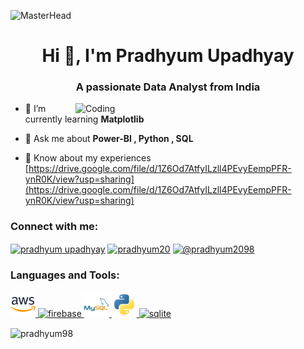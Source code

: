 ![MasterHead](https://i.postimg.cc/HnBrzhrG/Untitled-design.png)
<h1 align="center">Hi 👋, I'm Pradhyum Upadhyay</h1>
<h3 align="center">A passionate Data Analyst from India</h3>
<img align="right" alt="Coding" width="400" src="https://cdni.iconscout.com/illustration/premium/thumb/contented-man-typing-on-laptop-8924335-7299818.png">

- 🌱 I’m currently learning **Matplotlib**

- 💬 Ask me about **Power-BI , Python , SQL**

- 📄 Know about my experiences [https://drive.google.com/file/d/1Z6Od7AtfyILzll4PEvyEempPFR-ynR0K/view?usp=sharing](https://drive.google.com/file/d/1Z6Od7AtfyILzll4PEvyEempPFR-ynR0K/view?usp=sharing)

<h3 align="left">Connect with me:</h3>
<p align="left">
<a href="https://linkedin.com/in/pradhyum upadhyay" target="blank"><img align="center" src="https://raw.githubusercontent.com/rahuldkjain/github-profile-readme-generator/master/src/images/icons/Social/linked-in-alt.svg" alt="pradhyum upadhyay" height="30" width="40" /></a>
<a href="https://instagram.com/pradhyum20" target="blank"><img align="center" src="https://raw.githubusercontent.com/rahuldkjain/github-profile-readme-generator/master/src/images/icons/Social/instagram.svg" alt="pradhyum20" height="30" width="40" /></a>
<a href="https://www.hackerrank.com/@pradhyum2098" target="blank"><img align="center" src="https://raw.githubusercontent.com/rahuldkjain/github-profile-readme-generator/master/src/images/icons/Social/hackerrank.svg" alt="@pradhyum2098" height="30" width="40" /></a>
</p>

<h3 align="left">Languages and Tools:</h3>
<p align="left"> <a href="https://aws.amazon.com" target="_blank" rel="noreferrer"> <img src="https://raw.githubusercontent.com/devicons/devicon/master/icons/amazonwebservices/amazonwebservices-original-wordmark.svg" alt="aws" width="40" height="40"/> </a> <a href="https://firebase.google.com/" target="_blank" rel="noreferrer"> <img src="https://www.vectorlogo.zone/logos/firebase/firebase-icon.svg" alt="firebase" width="40" height="40"/> </a> <a href="https://www.mysql.com/" target="_blank" rel="noreferrer"> <img src="https://raw.githubusercontent.com/devicons/devicon/master/icons/mysql/mysql-original-wordmark.svg" alt="mysql" width="40" height="40"/> </a> <a href="https://www.python.org" target="_blank" rel="noreferrer"> <img src="https://raw.githubusercontent.com/devicons/devicon/master/icons/python/python-original.svg" alt="python" width="40" height="40"/> </a> <a href="https://www.sqlite.org/" target="_blank" rel="noreferrer"> <img src="https://www.vectorlogo.zone/logos/sqlite/sqlite-icon.svg" alt="sqlite" width="40" height="40"/> </a> </p>

<p><img align="center" src="https://github-readme-stats.vercel.app/api/top-langs?username=pradhyum98&show_icons=true&locale=en&layout=compact" alt="pradhyum98" /></p>
